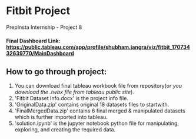 # Fitbit Project
PrepInsta Internship - Project 8
#### Final Dashboard Link: https://public.tableau.com/app/profile/shubham.jangra/viz/fitbit_17073432639770/MainDashboard
## How to go through project:
1) You can download final tableau workbook file from repository(_or you download the .twbx file from tableau public site_).
2) 'Fitbit Dataset Info.docx' is the project info file.
3) 'OriginalData.zip' contains original 18 datasets files to startwith.
4) 'FinalMergedData.zip' contains 6 final merged & manipulated datasets which is further imported into tableau.
5) 'solution.ipynb' is the jupyter notebook python file for manipulating, exploring, and creating the required data.
